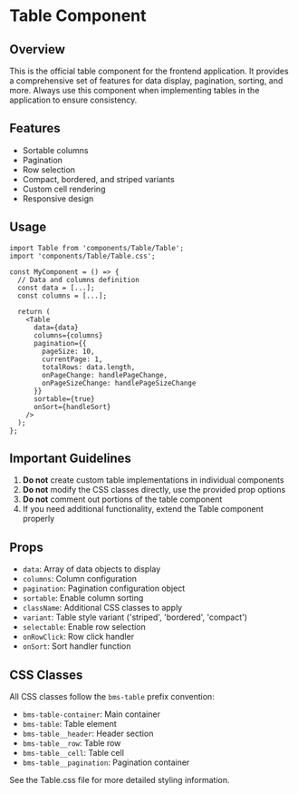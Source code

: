 # Table Component

## Overview
This is the official table component for the frontend application. It provides a comprehensive set of features for data display, pagination, sorting, and more. Always use this component when implementing tables in the application to ensure consistency.

## Features
- Sortable columns
- Pagination
- Row selection
- Compact, bordered, and striped variants
- Custom cell rendering
- Responsive design

## Usage
```tsx
import Table from 'components/Table/Table';
import 'components/Table/Table.css';

const MyComponent = () => {
  // Data and columns definition
  const data = [...];
  const columns = [...];
  
  return (
    <Table
      data={data}
      columns={columns}
      pagination={{
        pageSize: 10,
        currentPage: 1,
        totalRows: data.length,
        onPageChange: handlePageChange,
        onPageSizeChange: handlePageSizeChange
      }}
      sortable={true}
      onSort={handleSort}
    />
  );
};
```

## Important Guidelines
1. **Do not** create custom table implementations in individual components
2. **Do not** modify the CSS classes directly, use the provided prop options
3. **Do not** comment out portions of the table component
4. If you need additional functionality, extend the Table component properly

## Props
- `data`: Array of data objects to display
- `columns`: Column configuration
- `pagination`: Pagination configuration object
- `sortable`: Enable column sorting
- `className`: Additional CSS classes to apply
- `variant`: Table style variant ('striped', 'bordered', 'compact')
- `selectable`: Enable row selection
- `onRowClick`: Row click handler
- `onSort`: Sort handler function

## CSS Classes
All CSS classes follow the `bms-table` prefix convention:
- `bms-table-container`: Main container
- `bms-table`: Table element
- `bms-table__header`: Header section
- `bms-table__row`: Table row
- `bms-table__cell`: Table cell
- `bms-table__pagination`: Pagination container

See the Table.css file for more detailed styling information. 